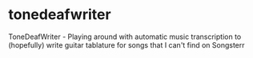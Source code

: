 # tonedeafwriter
ToneDeafWriter - Playing around with automatic music transcription to (hopefully) write guitar tablature for songs that I can't find on Songsterr
